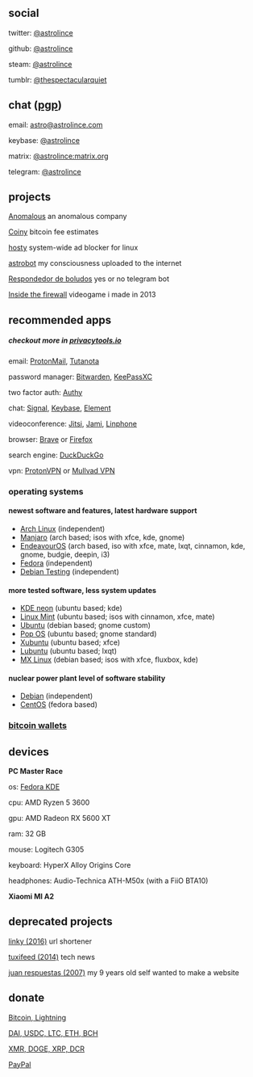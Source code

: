 ## social

twitter: [@astrolince](https://twitter.com/astrolince)

github: [@astrolince](https://github.com/astrolince)

steam: [@astrolince](https://steamcommunity.com/id/astrolince)

tumblr: [@thespectacularquiet](https://thespectacularquiet.tumblr.com/)

## chat ([pgp](https://keybase.io/astrolince/pgp_keys.asc))

email: [astro@astrolince.com](mailto:astro@astrolince.com)

keybase: [@astrolince](https://keybase.io/astrolince)

matrix: [@astrolince:matrix.org](https://matrix.to/#/@astrolince:matrix.org)

telegram: [@astrolince](https://t.me/astrolince)

## projects

[Anomalous](https://anomalous.xyz/) an anomalous company

[Coiny](https://twitter.com/coinyfees) bitcoin fee estimates

[hosty](https://astrolince.com/hosty) system-wide ad blocker for linux

[astrobot](https://twitter.com/astroiince) my consciousness uploaded to the internet

[Respondedor de boludos](https://t.me/respondedorbot) yes or no telegram bot

[Inside the firewall](https://scratch.mit.edu/projects/14166847/) videogame i made in 2013

## recommended apps
##### checkout more in [privacytools.io](https://privacytools.io/)

email: [ProtonMail](https://protonmail.com/), [Tutanota](https://tutanota.com/)

password manager: [Bitwarden](https://bitwarden.com/), [KeePassXC](https://keepassxc.org/)

two factor auth: [Authy](https://authy.com/)

chat: [Signal](https://signal.org/), [Keybase](https://keybase.io/), [Element](https://element.io/)

videoconference: [Jitsi](https://jitsi.org/), [Jami](https://jami.net/), [Linphone](https://linphone.org/)

browser: [Brave](https://brave.com/ast502) or [Firefox](https://www.mozilla.org/firefox/new/)

search engine: [DuckDuckGo](https://duckduckgo.com/)

vpn: [ProtonVPN](https://protonvpn.com/) or [Mullvad VPN](https://mullvad.net/)

### operating systems

#### newest software and features, latest hardware support

- [Arch Linux](https://www.archlinux.org/) (independent)
- [Manjaro](https://manjaro.org/) (arch based; isos with xfce, kde, gnome)
- [EndeavourOS](https://endeavouros.com/) (arch based, iso with xfce, mate, lxqt, cinnamon, kde, gnome, budgie, deepin, i3)
- [Fedora](https://getfedora.org/) (independent)
- [Debian Testing](https://www.debian.org/devel/debian-installer/) (independent)

#### more tested software, less system updates

- [KDE neon](https://neon.kde.org/) (ubuntu based; kde)
- [Linux Mint](https://linuxmint.com/download.php) (ubuntu based; isos with cinnamon, xfce, mate)
- [Ubuntu](https://ubuntu.com/download/desktop) (debian based; gnome custom)
- [Pop OS](https://pop.system76.com/) (ubuntu based; gnome standard)
- [Xubuntu](https://xubuntu.org/) (ubuntu based; xfce)
- [Lubuntu](https://lubuntu.me/) (ubuntu based; lxqt)
- [MX Linux](https://mxlinux.org/) (debian based; isos with xfce, fluxbox, kde)

#### nuclear power plant level of software stability

- [Debian](https://www.debian.org/CD/live/) (independent)
- [CentOS](https://www.centos.org/) (fedora based)

### [bitcoin wallets](https://wiki.anomalous.xyz/criptomonedas/)

## devices

**PC Master Race**

os: [Fedora KDE](https://astrolince.com/configs/)

cpu: AMD Ryzen 5 3600

gpu: AMD Radeon RX 5600 XT

ram: 32 GB

mouse: Logitech G305

keyboard: HyperX Alloy Origins Core

headphones: Audio-Technica ATH-M50x (with a FiiO BTA10)

**Xiaomi MI A2**

## deprecated projects

[linky (2016)](https://web.archive.org/web/20180901073301/https://linky.tk/) url shortener

[tuxifeed (2014)](https://web.archive.org/web/20141222080138/https://tuxi.tk/) tech news

[juan respuestas (2007)](https://web.archive.org/web/20090804045736/http://juanrespuestas.freeconfigbox.com/) 
my 9 years old self wanted to make a website

## donate

[Bitcoin, Lightning](https://checkout.opennode.com/p/32c4dcff-1ef4-44ba-908e-cccf7f564233)

[DAI, USDC, LTC, ETH, BCH](https://commerce.coinbase.com/checkout/cc3345c4-4697-44f7-a3a1-0ada15e37697)

[XMR, DOGE, XRP, DCR](https://globee.com/donate/Mmp6rjZ53Yo2ZOPGKkgVbR)

[PayPal](https://www.paypal.com/donate?hosted_button_id=LBVYB6G6GAJQW)
